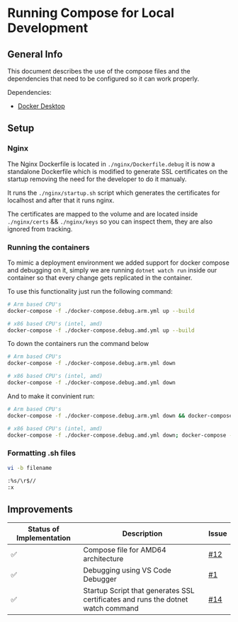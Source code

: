 # Running Compose for Local Development

## General Info

This document describes the use of the compose files and the dependencies that need to be configured so it can work properly.

Dependencies:
- [Docker Desktop](https://www.docker.com/products/docker-desktop/)

## Setup

### Nginx
The Nginx Dockerfile is located in `./nginx/Dockerfile.debug` it is now a standalone Dockerfile which is modified to generate SSL certificates on the startup removing the need for the developer to do it manualy.

It runs the `./nginx/startup.sh` script which generates the certificates for localhost and after that it runs nginx.

The certificates are mapped to the volume and are located inside `./nginx/certs` && `./nginx/keys` so you can inspect them, they are also ignored from tracking.

### Running the containers
To mimic a deployment environment we added support for docker compose and debugging on it, simply we are running `dotnet watch run` inside our container so that every change gets replicated in the container. 

To use this functionality just run the following command:
```bash
# Arm based CPU's
docker-compose -f ./docker-compose.debug.arm.yml up --build

# x86 based CPU's (intel, amd)
docker-compose -f ./docker-compose.debug.amd.yml up --build
```

To down the containers run the command below
```bash
# Arm based CPU's
docker-compose -f ./docker-compose.debug.arm.yml down

# x86 based CPU's (intel, amd)
docker-compose -f ./docker-compose.debug.amd.yml down
```

And to make it convinient run:
```bash
# Arm based CPU's
docker-compose -f ./docker-compose.debug.arm.yml down && docker-compose -f ./docker-compose.debug.arm.yml up --build

# x86 based CPU's (intel, amd)
docker-compose -f ./docker-compose.debug.amd.yml down; docker-compose -f ./docker-compose.debug.amd.yml up --build
```

### Formatting .sh files
```bash
vi -b filename

:%s/\r$//
:x

```

## Improvements

| Status of Implementation      | Description | Issue |
| ----------- | ----------- |----------
| ✅      | Compose file for AMD64 architecture | [#12](https://github.com/WorldWideWest/dotnet-template/issues/12)
| ✅      | Debugging using VS Code Debugger | [#1](https://github.com/WorldWideWest/dotnet-template/issues/1)
| ✅      | Startup Script that generates SSL certificates and runs the dotnet watch command | [#14](https://github.com/WorldWideWest/dotnet-template/issues/14)
